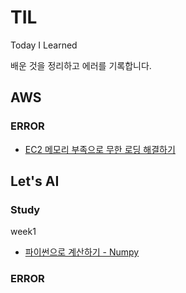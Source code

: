 # TIL

Today I Learned

배운 것을 정리하고 에러를 기록합니다.

## AWS

### ERROR

- [EC2 메모리 부족으로 무한 로딩 해결하기](https://github.com/5jisoo/TIL/blob/main/AWS/ERROR-EC2_%EB%A9%94%EB%AA%A8%EB%A6%AC_%EB%B6%80%EC%A1%B1%EC%9C%BC%EB%A1%9C_%EB%AC%B4%ED%95%9C_%EB%A1%9C%EB%94%A9.md)

## Let's AI

### Study

week1

- [파이썬으로 계산하기 - Numpy](./boostcourse_Let's%20AI/week1/numpy.ipynb)

### ERROR
